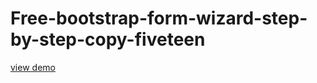 # Free-bootstrap-form-wizard-step-by-step-copy-fiveteen
<a href="http://webi4u.com/web/article/Free-bootstrap-form-wizard-step-by-step-copy-fiveteen/">
  view demo
  </a>
